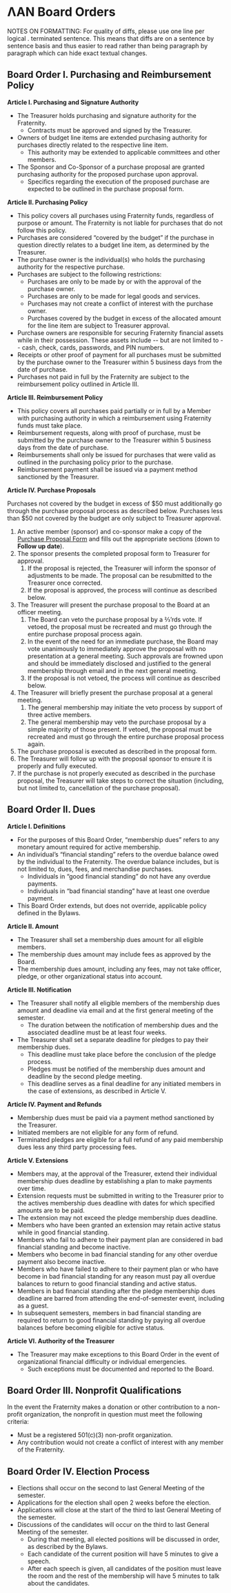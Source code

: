 # ΛΑΝ Board Orders

NOTES ON FORMATTING:
For quality of diffs, please use one line per logical . terminated sentence.
This means that diffs are on a sentence by sentence basis and thus easier to read rather than being paragraph by paragraph which can hide exact textual changes.

## Board Order I. Purchasing and Reimbursement Policy

**Article I. Purchasing and Signature Authority**

* The Treasurer holds purchasing and signature authority for the Fraternity.
	* Contracts must be approved and signed by the Treasurer.
* Owners of budget line items are extended purchasing authority for purchases directly related to the respective line item.
	* This authority may be extended to applicable committees and other members.
* The Sponsor and Co-Sponsor of a purchase proposal are granted purchasing authority for the proposed purchase upon approval.
	* Specifics regarding the execution of the proposed purchase are expected to be outlined in the purchase proposal form.

**Article II. Purchasing Policy**

* This policy covers all purchases using Fraternity funds, regardless of purpose or amount.
The Fraternity is not liable for purchases that do not follow this policy.
* Purchases are considered “covered by the budget” if the purchase in question directly relates to a budget line item, as determined by the Treasurer.
* The purchase owner is the individual(s) who holds the purchasing authority for the respective purchase.
* Purchases are subject to the following restrictions:
	* Purchases are only to be made by or with the approval of the purchase owner.
	* Purchases are only to be made for legal goods and services.
	* Purchases may not create a conflict of interest with the purchase owner.
	* Purchases covered by the budget in excess of the allocated amount for the line item are subject to Treasurer approval.
* Purchase owners are responsible for securing Fraternity financial assets while in their possession.
These assets include -- but are not limited to -- cash, check, cards, passwords, and PIN numbers.
* Receipts or other proof of payment for all purchases must be submitted by the purchase owner to the Treasurer within 5 business days from the date of purchase.
* Purchases not paid in full by the Fraternity are subject to the reimbursement policy outlined in Article III.

**Article III. Reimbursement Policy**

* This policy covers all purchases paid partially or in full by a Member with purchasing authority in which a reimbursement using Fraternity funds must take place.
* Reimbursement requests, along with proof of purchase, must be submitted by the purchase owner to the Treasurer within 5 business days from the date of purchase.
* Reimbursements shall only be issued for purchases that were valid as outlined in the purchasing policy prior to the purchase.
* Reimbursement payment shall be issued via a payment method sanctioned by the Treasurer.

**Article IV. Purchase Proposals**

Purchases not covered by the budget in excess of $50 must additionally go through the purchase proposal process as described below. 
Purchases less than $50 not covered by the budget are only subject to Treasurer approval.

1. An active member (sponsor) and co-sponsor make a copy of the [Purchase Proposal Form](./purchase_proposal_form.md) and fills out the appropriate sections (down to **Follow up date**).
2. The sponsor presents the completed proposal form to Treasurer for approval.
    1. If the proposal is rejected, the Treasurer will inform the sponsor of adjustments to be made. The proposal can be resubmitted to the Treasurer once corrected.
    2. If the proposal is approved, the process will continue as described below.
3. The Treasurer will present the purchase proposal to the Board at an officer meeting.
    1. The Board can veto the purchase proposal by a ⅔’rds vote. If vetoed, the proposal must be recreated and must go through the entire purchase proposal process again.
    2. In the event of the need for an immediate purchase, the Board may vote unanimously to immediately approve the proposal with no presentation at a general meeting. 
       Such approvals are frowned upon and should be immediately disclosed and justified to the general membership through email and in the next general meeting.
    3. If the proposal is not vetoed, the process will continue as described below.
4. The Treasurer will briefly present the purchase proposal at a general meeting.
    1. The general membership may initiate the veto process by support of three active members.
    2. The general membership may veto the purchase proposal by a simple majority of those present. 
       If vetoed, the proposal must be recreated and must go through the entire purchase proposal process again.
5. The purchase proposal is executed as described in the proposal form.
6. The Treasurer will follow up with the proposal sponsor to ensure it is properly and fully executed.
7. If the purchase is not properly executed as described in the purchase proposal, the Treasurer will take steps to correct the situation (including, but not limited to, cancellation of the purchase proposal).

## Board Order II. Dues

**Article I. Definitions**

* For the purposes of this Board Order, “membership dues” refers to any monetary amount required for active membership.
* An individual’s “financial standing” refers to the overdue balance owed by the individual to the Fraternity. 
The overdue balance includes, but is not limited to, dues, fees, and merchandise purchases.
	* Individuals in “good financial standing” do not have any overdue payments.
	* Individuals in “bad financial standing” have at least one overdue payment.
* This Board Order extends, but does not override, applicable policy defined in the Bylaws.

**Article II. Amount**

* The Treasurer shall set a membership dues amount for all eligible members.
* The membership dues amount may include fees as approved by the Board.
* The membership dues amount, including any fees, may not take officer, pledge, or other organizational status into account.

**Article III. Notification**

* The Treasurer shall notify all eligible members of the membership dues amount and deadline via email and at the first general meeting of the semester.
	* The duration between the notification of membership dues and the associated deadline must be at least four weeks.
* The Treasurer shall set a separate deadline for pledges to pay their membership dues.
	* This deadline must take place before the conclusion of the pledge process.
	* Pledges must be notified of the membership dues amount and deadline by the second pledge meeting.
	* This deadline serves as a final deadline for any initiated members in the case of extensions, as described in Article V.

**Article IV. Payment and Refunds**

* Membership dues must be paid via a payment method sanctioned by the Treasurer.
* Initiated members are not eligible for any form of refund.
* Terminated pledges are eligible for a full refund of any paid membership dues less any third party processing fees.

**Article V. Extensions**

* Members may, at the approval of the Treasurer, extend their individual membership dues deadline by establishing a plan to make payments over time.
* Extension requests must be submitted in writing to the Treasurer prior to the actives membership dues deadline with dates for which specified amounts are to be paid.
* The extension may not exceed the pledge membership dues deadline.
* Members who have been granted an extension may retain active status while in good financial standing.
* Members who fail to adhere to their payment plan are considered in bad financial standing and become inactive.
* Members who become in bad financial standing for any other overdue payment also become inactive.
* Members who have failed to adhere to their payment plan or who have become in bad financial standing for any reason must pay all overdue balances to return to good financial standing and active status.
* Members in bad financial standing after the pledge membership dues deadline are barred from attending the end-of-semester event, including as a guest.
* In subsequent semesters, members in bad financial standing are required to return to good financial standing by paying all overdue balances before becoming eligible for active status.

**Article VI. Authority of the Treasurer**

* The Treasurer may make exceptions to this Board Order in the event of organizational financial difficulty or individual emergencies.
	* Such exceptions must be documented and reported to the Board.


## Board Order III. Nonprofit Qualifications

In the event the Fraternity makes a donation or other contribution to a non-profit organization, the nonprofit in question must meet the following criteria:

* Must be a registered 501(c)(3) non-profit organization.
* Any contribution would not create a conflict of interest with any member of the Fraternity.

## Board Order IV. Election Process

* Elections shall occur on the second to last General Meeting of the semester.
* Applications for the election shall open 2 weeks before the election.
* Applications will close at the start of the third to last General Meeting of the semester.
* Discussions of the candidates will occur on the third to last General Meeting of the semester.
    * During that meeting, all elected positions will be discussed in order, as described by the Bylaws.
    * Each candidate of the current position will have 5 minutes to give a speech.
    * After each speech is given, all candidates of the position must leave the room and the rest of the membership will have 5 minutes to talk about the candidates.

